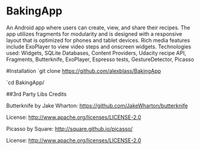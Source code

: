 # BakingApp
An Android app where users can create, view, and share their recipes.  The app utilizes fragments for modularity and is
designed with a responsive layout that is optimized for phones and tablet devices.  Rich media features include ExoPlayer
to view video steps and onscreen widgets. 
Technologies used: Widgets, SQLite Databases, Content Providers, Udacity recipe API, Fragments, Butterknife, ExoPlayer, Espresso tests, GestureDetector, Picasso

#Installation
`git clone https://github.com/alexblass/BakingApp

`cd BakingApp/

##3rd Party Libs Credits

Butterknife by Jake Wharton: https://github.com/JakeWharton/butterknife

License: http://www.apache.org/licenses/LICENSE-2.0

Picasso by Square: http://square.github.io/picasso/

License: http://www.apache.org/licenses/LICENSE-2.0
